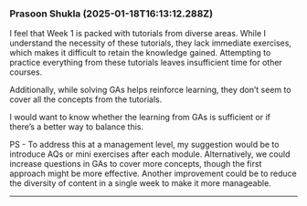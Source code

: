 ### Prasoon Shukla (2025-01-18T16:13:12.288Z)

I feel that Week 1 is packed with tutorials from diverse areas. While I
understand the necessity of these tutorials, they lack immediate exercises,
which makes it difficult to retain the knowledge gained. Attempting to
practice everything from these tutorials leaves insufficient time for other
courses.

Additionally, while solving GAs helps reinforce learning, they don’t seem to
cover all the concepts from the tutorials.

I would want to know whether the learning from GAs is sufficient or if there’s
a better way to balance this.

PS - To address this at a management level, my suggestion would be to
introduce AQs or mini exercises after each module. Alternatively, we could
increase questions in GAs to cover more concepts, though the first approach
might be more effective. Another improvement could be to reduce the diversity
of content in a single week to make it more manageable.


---
